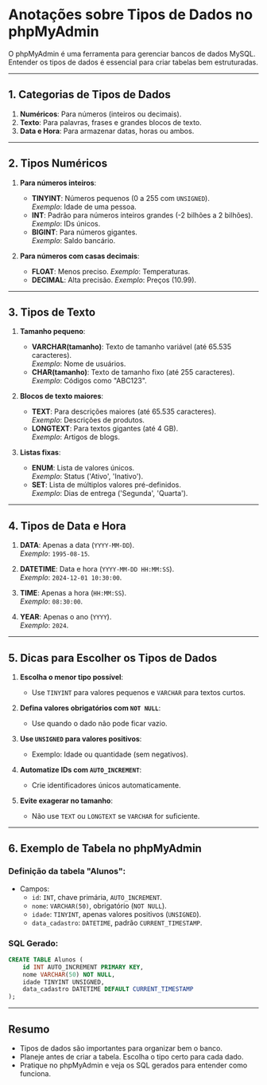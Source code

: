 
# **Anotações sobre Tipos de Dados no phpMyAdmin**

O phpMyAdmin é uma ferramenta para gerenciar bancos de dados MySQL. Entender os tipos de dados é essencial para criar tabelas bem estruturadas.

---

## **1. Categorias de Tipos de Dados**

1. **Numéricos**: Para números (inteiros ou decimais).  
2. **Texto**: Para palavras, frases e grandes blocos de texto.  
3. **Data e Hora**: Para armazenar datas, horas ou ambos.

---

## **2. Tipos Numéricos**

1. **Para números inteiros**:  
   - **TINYINT**: Números pequenos (0 a 255 com `UNSIGNED`).  
     _Exemplo_: Idade de uma pessoa.  
   - **INT**: Padrão para números inteiros grandes (-2 bilhões a 2 bilhões).  
     _Exemplo_: IDs únicos.  
   - **BIGINT**: Para números gigantes.  
     _Exemplo_: Saldo bancário.  

2. **Para números com casas decimais**:  
   - **FLOAT**: Menos preciso. _Exemplo_: Temperaturas.  
   - **DECIMAL**: Alta precisão. _Exemplo_: Preços (10.99).

---

## **3. Tipos de Texto**

1. **Tamanho pequeno**:  
   - **VARCHAR(tamanho)**: Texto de tamanho variável (até 65.535 caracteres).  
     _Exemplo_: Nome de usuários.  
   - **CHAR(tamanho)**: Texto de tamanho fixo (até 255 caracteres).  
     _Exemplo_: Códigos como "ABC123".  

2. **Blocos de texto maiores**:  
   - **TEXT**: Para descrições maiores (até 65.535 caracteres).  
     _Exemplo_: Descrições de produtos.  
   - **LONGTEXT**: Para textos gigantes (até 4 GB).  
     _Exemplo_: Artigos de blogs.  

3. **Listas fixas**:  
   - **ENUM**: Lista de valores únicos.  
     _Exemplo_: Status ('Ativo', 'Inativo').  
   - **SET**: Lista de múltiplos valores pré-definidos.  
     _Exemplo_: Dias de entrega ('Segunda', 'Quarta').

---

## **4. Tipos de Data e Hora**

1. **DATA**: Apenas a data (`YYYY-MM-DD`).  
   _Exemplo_: `1995-08-15`.  

2. **DATETIME**: Data e hora (`YYYY-MM-DD HH:MM:SS`).  
   _Exemplo_: `2024-12-01 10:30:00`.  

3. **TIME**: Apenas a hora (`HH:MM:SS`).  
   _Exemplo_: `08:30:00`.  

4. **YEAR**: Apenas o ano (`YYYY`).  
   _Exemplo_: `2024`.  

---

## **5. Dicas para Escolher os Tipos de Dados**

1. **Escolha o menor tipo possível**:  
   - Use `TINYINT` para valores pequenos e `VARCHAR` para textos curtos.  

2. **Defina valores obrigatórios com `NOT NULL`**:  
   - Use quando o dado não pode ficar vazio.  

3. **Use `UNSIGNED` para valores positivos**:  
   - Exemplo: Idade ou quantidade (sem negativos).  

4. **Automatize IDs com `AUTO_INCREMENT`**:  
   - Crie identificadores únicos automaticamente.  

5. **Evite exagerar no tamanho**:  
   - Não use `TEXT` ou `LONGTEXT` se `VARCHAR` for suficiente.

---

## **6. Exemplo de Tabela no phpMyAdmin**

### **Definição da tabela "Alunos"**:
- Campos:  
  - `id`: `INT`, chave primária, `AUTO_INCREMENT`.  
  - `nome`: `VARCHAR(50)`, obrigatório (`NOT NULL`).  
  - `idade`: `TINYINT`, apenas valores positivos (`UNSIGNED`).  
  - `data_cadastro`: `DATETIME`, padrão `CURRENT_TIMESTAMP`.  

### **SQL Gerado**:
```sql
CREATE TABLE Alunos (
    id INT AUTO_INCREMENT PRIMARY KEY,
    nome VARCHAR(50) NOT NULL,
    idade TINYINT UNSIGNED,
    data_cadastro DATETIME DEFAULT CURRENT_TIMESTAMP
);
```

---

## **Resumo**

- Tipos de dados são importantes para organizar bem o banco.  
- Planeje antes de criar a tabela. Escolha o tipo certo para cada dado.  
- Pratique no phpMyAdmin e veja os SQL gerados para entender como funciona.
